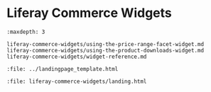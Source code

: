 # Liferay Commerce Widgets

```{toctree}
:maxdepth: 3

liferay-commerce-widgets/using-the-price-range-facet-widget.md
liferay-commerce-widgets/using-the-product-downloads-widget.md
liferay-commerce-widgets/widget-reference.md
```

```{raw} html
:file: ../landingpage_template.html
```

```{raw} html
:file: liferay-commerce-widgets/landing.html